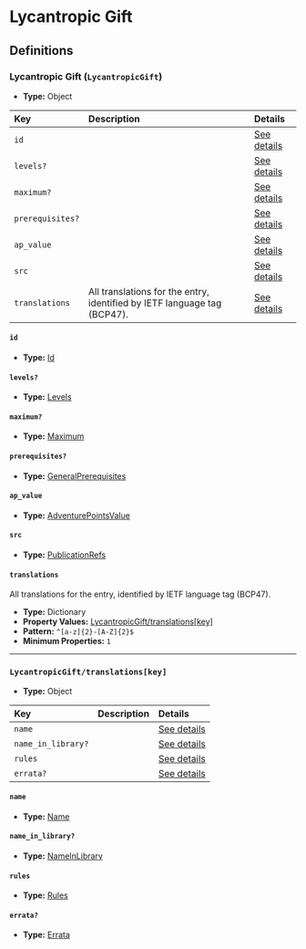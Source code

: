 # Lycantropic Gift

## Definitions

### <a name="LycantropicGift"></a> Lycantropic Gift (`LycantropicGift`)

- **Type:** Object

Key | Description | Details
:-- | :-- | :--
`id` |  | <a href="#LycantropicGift/id">See details</a>
`levels?` |  | <a href="#LycantropicGift/levels">See details</a>
`maximum?` |  | <a href="#LycantropicGift/maximum">See details</a>
`prerequisites?` |  | <a href="#LycantropicGift/prerequisites">See details</a>
`ap_value` |  | <a href="#LycantropicGift/ap_value">See details</a>
`src` |  | <a href="#LycantropicGift/src">See details</a>
`translations` | All translations for the entry, identified by IETF language tag (BCP47). | <a href="#LycantropicGift/translations">See details</a>

#### <a name="LycantropicGift/id"></a> `id`

- **Type:** <a href="../_Activatable.md#Id">Id</a>

#### <a name="LycantropicGift/levels"></a> `levels?`

- **Type:** <a href="../_Activatable.md#Levels">Levels</a>

#### <a name="LycantropicGift/maximum"></a> `maximum?`

- **Type:** <a href="../_Activatable.md#Maximum">Maximum</a>

#### <a name="LycantropicGift/prerequisites"></a> `prerequisites?`

- **Type:** <a href="../_Prerequisite.md#GeneralPrerequisites">GeneralPrerequisites</a>

#### <a name="LycantropicGift/ap_value"></a> `ap_value`

- **Type:** <a href="../_Activatable.md#AdventurePointsValue">AdventurePointsValue</a>

#### <a name="LycantropicGift/src"></a> `src`

- **Type:** <a href="../source/_PublicationRef.md#PublicationRefs">PublicationRefs</a>

#### <a name="LycantropicGift/translations"></a> `translations`

All translations for the entry, identified by IETF language tag (BCP47).

- **Type:** Dictionary
- **Property Values:** <a href="#LycantropicGift/translations[key]">LycantropicGift/translations[key]</a>
- **Pattern:** `^[a-z]{2}-[A-Z]{2}$`
- **Minimum Properties:** `1`

---

### <a name="LycantropicGift/translations[key]"></a> `LycantropicGift/translations[key]`

- **Type:** Object

Key | Description | Details
:-- | :-- | :--
`name` |  | <a href="#LycantropicGift/translations[key]/name">See details</a>
`name_in_library?` |  | <a href="#LycantropicGift/translations[key]/name_in_library">See details</a>
`rules` |  | <a href="#LycantropicGift/translations[key]/rules">See details</a>
`errata?` |  | <a href="#LycantropicGift/translations[key]/errata">See details</a>

#### <a name="LycantropicGift/translations[key]/name"></a> `name`

- **Type:** <a href="../_Activatable.md#Name">Name</a>

#### <a name="LycantropicGift/translations[key]/name_in_library"></a> `name_in_library?`

- **Type:** <a href="../_Activatable.md#NameInLibrary">NameInLibrary</a>

#### <a name="LycantropicGift/translations[key]/rules"></a> `rules`

- **Type:** <a href="../_Activatable.md#Rules">Rules</a>

#### <a name="LycantropicGift/translations[key]/errata"></a> `errata?`

- **Type:** <a href="../source/_Erratum.md#Errata">Errata</a>
